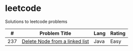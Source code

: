 # leetcode
Solutions to leetcode problems

| #    | Problem Title       | Lang          | Rating  |
|---|-------------|------------------| -------|
| 237| [Delete Node from a linked list](https://github.com/lelbarton/leetcode/blob/master/237_delete_node_in_linked_list.java) | Java | Easy |
